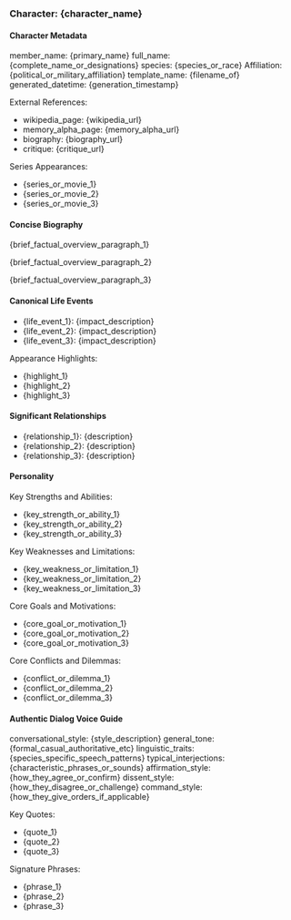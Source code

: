 ### Character: {character_name}

<!-- Template Instructions: Remove this entire comment block when using template 
Generation Instructions:
- Use this template for all personas requiring a Star Trek franchise- or genre-specific protocol.
- For historical or real-world individuals mentioned in Star Trek, DO NOT USE THIS TEMPLATE.
- Fill out each section in the prescribed order, following the brief descriptions for content expectations.
- Complete the Metadata Block with accurate summary details to ensure clear identification and functional context for each character.
- Do not include footnotes.
- Content Exclusion Policy
  - canonical_sources: Pre-2009 Prime Timeline only
  - excluded_material: All post-2009 productions including Abrams films Discovery Picard Strange New Worlds Lower Decks Prodigy and related media
  - historical_figures_note: Real historical figures appearing in Star Trek should use the standard character template not this Star Trek-specific template
- Markdown Heading Level Policy:
  - Use ### for the character (main title).
  - Use #### for all section/subsection headings.
  - Never use # or ## in modular files.
  - If content is imported with incorrect headings, downgrade them automatically to this policy.
-->

#### Character Metadata

member_name: {primary_name}
full_name: {complete_name_or_designations}
species: {species_or_race}
Affiliation: {political_or_military_affiliation}
template_name: {filename_of}
generated_datetime: {generation_timestamp}

External References:

- wikipedia_page: {wikipedia_url}
- memory_alpha_page: {memory_alpha_url}
- biography: {biography_url}
- critique: {critique_url}

Series Appearances:

- {series_or_movie_1}
- {series_or_movie_2}
- {series_or_movie_3}

#### Concise Biography

{brief_factual_overview_paragraph_1}

{brief_factual_overview_paragraph_2}

{brief_factual_overview_paragraph_3}

#### Canonical Life Events

- {life_event_1}: {impact_description}
- {life_event_2}: {impact_description}
- {life_event_3}: {impact_description}

Appearance Highlights:

- {highlight_1}
- {highlight_2}
- {highlight_3}

#### Significant Relationships

- {relationship_1}: {description}
- {relationship_2}: {description}
- {relationship_3}: {description}

#### Personality

Key Strengths and Abilities:

- {key_strength_or_ability_1}
- {key_strength_or_ability_2}
- {key_strength_or_ability_3}

Key Weaknesses and Limitations:

- {key_weakness_or_limitation_1}
- {key_weakness_or_limitation_2}
- {key_weakness_or_limitation_3}

Core Goals and Motivations:

- {core_goal_or_motivation_1}
- {core_goal_or_motivation_2}
- {core_goal_or_motivation_3}

Core Conflicts and Dilemmas:

- {conflict_or_dilemma_1}
- {conflict_or_dilemma_2}
- {conflict_or_dilemma_3}

#### Authentic Dialog Voice Guide

conversational_style: {style_description}
general_tone: {formal_casual_authoritative_etc}
linguistic_traits: {species_specific_speech_patterns}
typical_interjections: {characteristic_phrases_or_sounds}
affirmation_style: {how_they_agree_or_confirm}
dissent_style: {how_they_disagree_or_challenge}
command_style: {how_they_give_orders_if_applicable}

Key Quotes:

- {quote_1}
- {quote_2}
- {quote_3}

Signature Phrases:

- {phrase_1}
- {phrase_2}
- {phrase_3}
